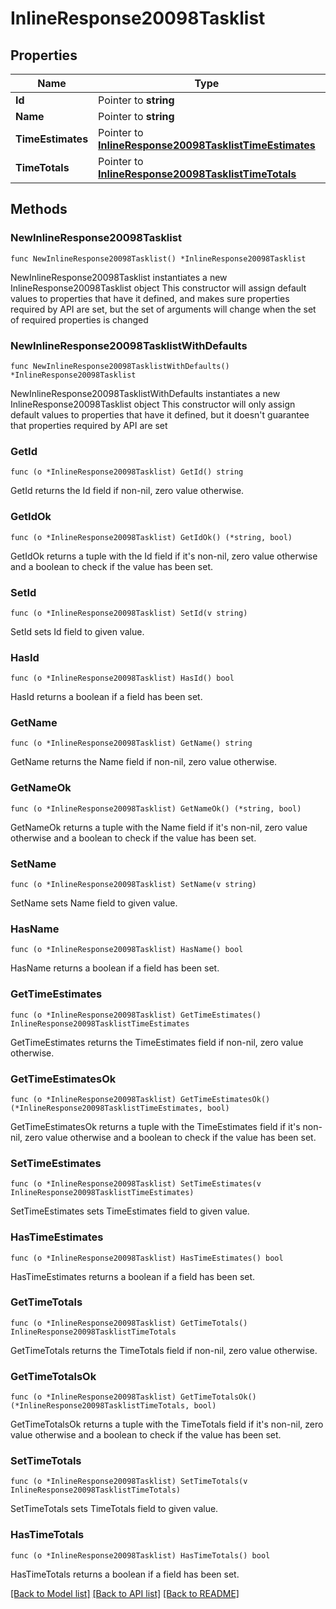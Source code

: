 # InlineResponse20098Tasklist

## Properties

Name | Type | Description | Notes
------------ | ------------- | ------------- | -------------
**Id** | Pointer to **string** |  | [optional] 
**Name** | Pointer to **string** |  | [optional] 
**TimeEstimates** | Pointer to [**InlineResponse20098TasklistTimeEstimates**](InlineResponse20098TasklistTimeEstimates.md) |  | [optional] 
**TimeTotals** | Pointer to [**InlineResponse20098TasklistTimeTotals**](InlineResponse20098TasklistTimeTotals.md) |  | [optional] 

## Methods

### NewInlineResponse20098Tasklist

`func NewInlineResponse20098Tasklist() *InlineResponse20098Tasklist`

NewInlineResponse20098Tasklist instantiates a new InlineResponse20098Tasklist object
This constructor will assign default values to properties that have it defined,
and makes sure properties required by API are set, but the set of arguments
will change when the set of required properties is changed

### NewInlineResponse20098TasklistWithDefaults

`func NewInlineResponse20098TasklistWithDefaults() *InlineResponse20098Tasklist`

NewInlineResponse20098TasklistWithDefaults instantiates a new InlineResponse20098Tasklist object
This constructor will only assign default values to properties that have it defined,
but it doesn't guarantee that properties required by API are set

### GetId

`func (o *InlineResponse20098Tasklist) GetId() string`

GetId returns the Id field if non-nil, zero value otherwise.

### GetIdOk

`func (o *InlineResponse20098Tasklist) GetIdOk() (*string, bool)`

GetIdOk returns a tuple with the Id field if it's non-nil, zero value otherwise
and a boolean to check if the value has been set.

### SetId

`func (o *InlineResponse20098Tasklist) SetId(v string)`

SetId sets Id field to given value.

### HasId

`func (o *InlineResponse20098Tasklist) HasId() bool`

HasId returns a boolean if a field has been set.

### GetName

`func (o *InlineResponse20098Tasklist) GetName() string`

GetName returns the Name field if non-nil, zero value otherwise.

### GetNameOk

`func (o *InlineResponse20098Tasklist) GetNameOk() (*string, bool)`

GetNameOk returns a tuple with the Name field if it's non-nil, zero value otherwise
and a boolean to check if the value has been set.

### SetName

`func (o *InlineResponse20098Tasklist) SetName(v string)`

SetName sets Name field to given value.

### HasName

`func (o *InlineResponse20098Tasklist) HasName() bool`

HasName returns a boolean if a field has been set.

### GetTimeEstimates

`func (o *InlineResponse20098Tasklist) GetTimeEstimates() InlineResponse20098TasklistTimeEstimates`

GetTimeEstimates returns the TimeEstimates field if non-nil, zero value otherwise.

### GetTimeEstimatesOk

`func (o *InlineResponse20098Tasklist) GetTimeEstimatesOk() (*InlineResponse20098TasklistTimeEstimates, bool)`

GetTimeEstimatesOk returns a tuple with the TimeEstimates field if it's non-nil, zero value otherwise
and a boolean to check if the value has been set.

### SetTimeEstimates

`func (o *InlineResponse20098Tasklist) SetTimeEstimates(v InlineResponse20098TasklistTimeEstimates)`

SetTimeEstimates sets TimeEstimates field to given value.

### HasTimeEstimates

`func (o *InlineResponse20098Tasklist) HasTimeEstimates() bool`

HasTimeEstimates returns a boolean if a field has been set.

### GetTimeTotals

`func (o *InlineResponse20098Tasklist) GetTimeTotals() InlineResponse20098TasklistTimeTotals`

GetTimeTotals returns the TimeTotals field if non-nil, zero value otherwise.

### GetTimeTotalsOk

`func (o *InlineResponse20098Tasklist) GetTimeTotalsOk() (*InlineResponse20098TasklistTimeTotals, bool)`

GetTimeTotalsOk returns a tuple with the TimeTotals field if it's non-nil, zero value otherwise
and a boolean to check if the value has been set.

### SetTimeTotals

`func (o *InlineResponse20098Tasklist) SetTimeTotals(v InlineResponse20098TasklistTimeTotals)`

SetTimeTotals sets TimeTotals field to given value.

### HasTimeTotals

`func (o *InlineResponse20098Tasklist) HasTimeTotals() bool`

HasTimeTotals returns a boolean if a field has been set.


[[Back to Model list]](../README.md#documentation-for-models) [[Back to API list]](../README.md#documentation-for-api-endpoints) [[Back to README]](../README.md)


